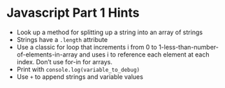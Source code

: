 # Javascript Part 1 Hints
- Look up a method for splitting up a string into an array of strings
- Strings have a `.length` attribute
- Use a classic for loop that increments i from 0 to 1-less-than-number-of-elements-in-array and uses i to reference each element at each index. Don’t use for-in for arrays.
- Print with `console.log(variable_to_debug)`
- Use `+` to append strings and variable values

